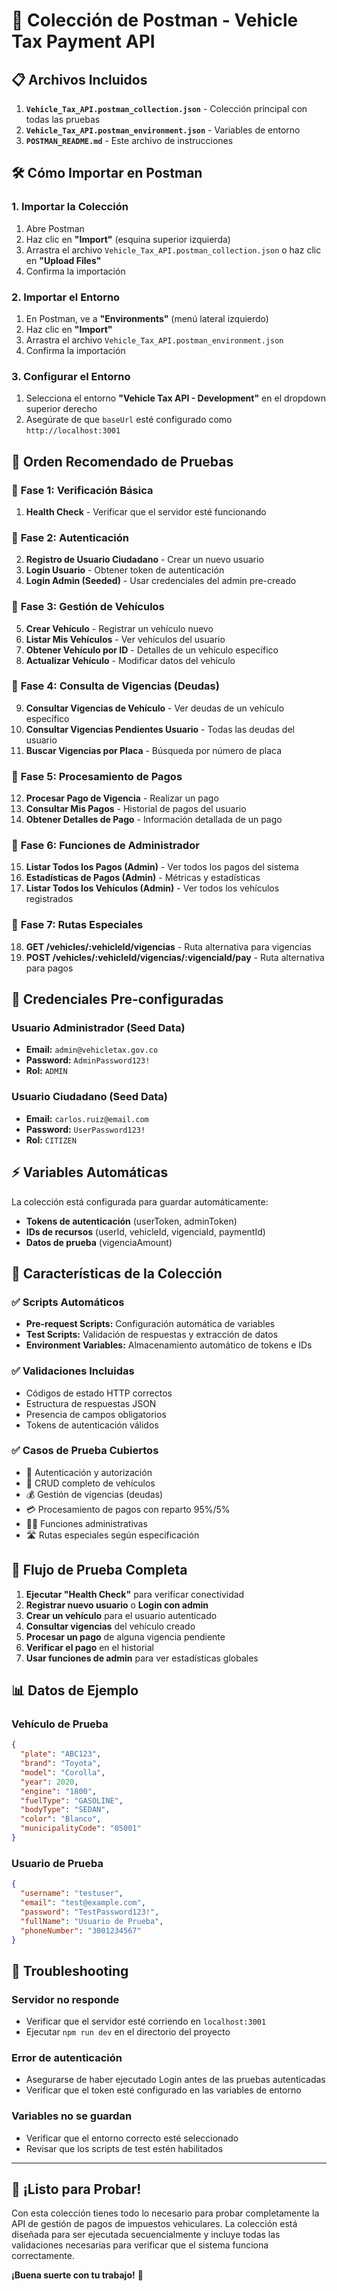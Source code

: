 # 🚀 Colección de Postman - Vehicle Tax Payment API

## 📋 Archivos Incluidos

1. **`Vehicle_Tax_API.postman_collection.json`** - Colección principal con todas las pruebas
2. **`Vehicle_Tax_API.postman_environment.json`** - Variables de entorno
3. **`POSTMAN_README.md`** - Este archivo de instrucciones

## 🛠 Cómo Importar en Postman

### 1. Importar la Colección
1. Abre Postman
2. Haz clic en **"Import"** (esquina superior izquierda)
3. Arrastra el archivo `Vehicle_Tax_API.postman_collection.json` o haz clic en **"Upload Files"**
4. Confirma la importación

### 2. Importar el Entorno
1. En Postman, ve a **"Environments"** (menú lateral izquierdo)
2. Haz clic en **"Import"**
3. Arrastra el archivo `Vehicle_Tax_API.postman_environment.json`
4. Confirma la importación

### 3. Configurar el Entorno
1. Selecciona el entorno **"Vehicle Tax API - Development"** en el dropdown superior derecho
2. Asegúrate de que `baseUrl` esté configurado como `http://localhost:3001`

## 🧪 Orden Recomendado de Pruebas

### 📌 **Fase 1: Verificación Básica**
1. **Health Check** - Verificar que el servidor esté funcionando

### 📌 **Fase 2: Autenticación**
2. **Registro de Usuario Ciudadano** - Crear un nuevo usuario
3. **Login Usuario** - Obtener token de autenticación
4. **Login Admin (Seeded)** - Usar credenciales del admin pre-creado

### 📌 **Fase 3: Gestión de Vehículos**
5. **Crear Vehículo** - Registrar un vehículo nuevo
6. **Listar Mis Vehículos** - Ver vehículos del usuario
7. **Obtener Vehículo por ID** - Detalles de un vehículo específico
8. **Actualizar Vehículo** - Modificar datos del vehículo

### 📌 **Fase 4: Consulta de Vigencias (Deudas)**
9. **Consultar Vigencias de Vehículo** - Ver deudas de un vehículo específico
10. **Consultar Vigencias Pendientes Usuario** - Todas las deudas del usuario
11. **Buscar Vigencias por Placa** - Búsqueda por número de placa

### 📌 **Fase 5: Procesamiento de Pagos**
12. **Procesar Pago de Vigencia** - Realizar un pago
13. **Consultar Mis Pagos** - Historial de pagos del usuario
14. **Obtener Detalles de Pago** - Información detallada de un pago

### 📌 **Fase 6: Funciones de Administrador**
15. **Listar Todos los Pagos (Admin)** - Ver todos los pagos del sistema
16. **Estadísticas de Pagos (Admin)** - Métricas y estadísticas
17. **Listar Todos los Vehículos (Admin)** - Ver todos los vehículos registrados

### 📌 **Fase 7: Rutas Especiales**
18. **GET /vehicles/:vehicleId/vigencias** - Ruta alternativa para vigencias
19. **POST /vehicles/:vehicleId/vigencias/:vigenciaId/pay** - Ruta alternativa para pagos

## 🔐 Credenciales Pre-configuradas

### Usuario Administrador (Seed Data)
- **Email:** `admin@vehicletax.gov.co`
- **Password:** `AdminPassword123!`
- **Rol:** `ADMIN`

### Usuario Ciudadano (Seed Data)
- **Email:** `carlos.ruiz@email.com`
- **Password:** `UserPassword123!`
- **Rol:** `CITIZEN`

## ⚡ Variables Automáticas

La colección está configurada para guardar automáticamente:
- **Tokens de autenticación** (userToken, adminToken)
- **IDs de recursos** (userId, vehicleId, vigenciaId, paymentId)
- **Datos de prueba** (vigenciaAmount)

## 🎯 Características de la Colección

### ✅ **Scripts Automáticos**
- **Pre-request Scripts:** Configuración automática de variables
- **Test Scripts:** Validación de respuestas y extracción de datos
- **Environment Variables:** Almacenamiento automático de tokens e IDs

### ✅ **Validaciones Incluidas**
- Códigos de estado HTTP correctos
- Estructura de respuestas JSON
- Presencia de campos obligatorios
- Tokens de autenticación válidos

### ✅ **Casos de Prueba Cubiertos**
- 🔐 Autenticación y autorización
- 🚗 CRUD completo de vehículos
- 💰 Gestión de vigencias (deudas)
- 💳 Procesamiento de pagos con reparto 95%/5%
- 👨‍💼 Funciones administrativas
- 🛣️ Rutas especiales según especificación

## 🚀 Flujo de Prueba Completa

1. **Ejecutar "Health Check"** para verificar conectividad
2. **Registrar nuevo usuario** o **Login con admin**
3. **Crear un vehículo** para el usuario autenticado
4. **Consultar vigencias** del vehículo creado
5. **Procesar un pago** de alguna vigencia pendiente
6. **Verificar el pago** en el historial
7. **Usar funciones de admin** para ver estadísticas globales

## 📊 Datos de Ejemplo

### Vehículo de Prueba
```json
{
  "plate": "ABC123",
  "brand": "Toyota", 
  "model": "Corolla",
  "year": 2020,
  "engine": "1800",
  "fuelType": "GASOLINE",
  "bodyType": "SEDAN",
  "color": "Blanco",
  "municipalityCode": "05001"
}
```

### Usuario de Prueba
```json
{
  "username": "testuser",
  "email": "test@example.com", 
  "password": "TestPassword123!",
  "fullName": "Usuario de Prueba",
  "phoneNumber": "3001234567"
}
```

## 🔧 Troubleshooting

### Servidor no responde
- Verificar que el servidor esté corriendo en `localhost:3001`
- Ejecutar `npm run dev` en el directorio del proyecto

### Error de autenticación
- Asegurarse de haber ejecutado Login antes de las pruebas autenticadas
- Verificar que el token esté configurado en las variables de entorno

### Variables no se guardan
- Verificar que el entorno correcto esté seleccionado
- Revisar que los scripts de test estén habilitados

---

## 🎉 ¡Listo para Probar!

Con esta colección tienes todo lo necesario para probar completamente la API de gestión de pagos de impuestos vehiculares. La colección está diseñada para ser ejecutada secuencialmente y incluye todas las validaciones necesarias para verificar que el sistema funciona correctamente.

**¡Buena suerte con tu trabajo!** 🚀